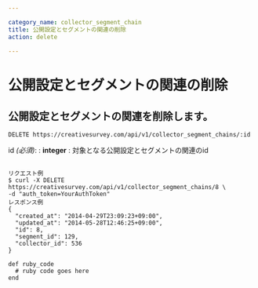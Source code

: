 ```yaml
---

category_name: collector_segment_chain
title: 公開設定とセグメントの関連の削除
action: delete

---
```


# 公開設定とセグメントの関連の削除

## 公開設定とセグメントの関連を削除します。

`DELETE https://creativesurvey.com/api/v1/collector_segment_chains/:id`

id _(必須)_:
: __integer__
: 対象となる公開設定とセグメントの関連のid

~~~

リクエスト例
$ curl -X DELETE https://creativesurvey.com/api/v1/collector_segment_chains/8 \
-d "auth_token=YourAuthToken"
レスポンス例
{
  "created_at": "2014-04-29T23:09:23+09:00",
  "updated_at": "2014-05-28T12:46:25+09:00",
  "id": 8,
  "segment_id": 129,
  "collector_id": 536
}

~~~

 
~~~
def ruby_code
  # ruby code goes here
end
~~~

　
　
